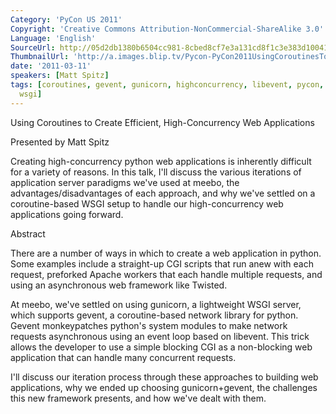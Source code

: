 ```yaml
---
Category: 'PyCon US 2011'
Copyright: 'Creative Commons Attribution-NonCommercial-ShareAlike 3.0'
Language: 'English'
SourceUrl: http://05d2db1380b6504cc981-8cbed8cf7e3a131cd8f1c3e383d10041.r93.cf2.rackcdn.com/pycon-us-2011/377_using-coroutines-to-create-efficient-high-concurrency-web-applications.mp4
ThumbnailUrl: 'http://a.images.blip.tv/Pycon-PyCon2011UsingCoroutinesToCreateEfficientHighConcurrency731.png'
date: '2011-03-11'
speakers: [Matt Spitz]
tags: [coroutines, gevent, gunicorn, highconcurrency, libevent, pycon, pycon2011,
  wsgi]
---
```

Using Coroutines to Create Efficient, High-Concurrency Web Applications

Presented by Matt Spitz

Creating high-concurrency python web applications is inherently difficult for
a variety of reasons. In this talk, I'll discuss the various iterations of
application server paradigms we've used at meebo, the advantages/disadvantages
of each approach, and why we've settled on a coroutine-based WSGI setup to
handle our high-concurrency web applications going forward.

Abstract

There are a number of ways in which to create a web application in python.
Some examples include a straight-up CGI scripts that run anew with each
request, preforked Apache workers that each handle multiple requests, and
using an asynchronous web framework like Twisted.

At meebo, we've settled on using gunicorn, a lightweight WSGI server, which
supports gevent, a coroutine-based network library for python. Gevent
monkeypatches python's system modules to make network requests asynchronous
using an event loop based on libevent. This trick allows the developer to use
a simple blocking CGI as a non-blocking web application that can handle many
concurrent requests.

I'll discuss our iteration process through these approaches to building web
applications, why we ended up choosing gunicorn+gevent, the challenges this
new framework presents, and how we've dealt with them.

